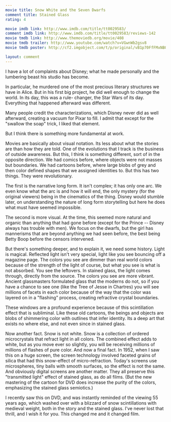 ```yaml
---
movie title: Snow White and the Seven Dwarfs
comment title: Stained Glass
rating: 4

movie imdb link: http://www.imdb.com/title/tt0029583/
comment imdb link: http://www.imdb.com/title/tt0029583/reviews-142
movie tmdb link: http://www.themoviedb.org/movie/408
movie tmdb trailer: http://www.youtube.com/watch?v=VGwnWb2gsv8
movie tmdb poster: http://cf2.imgobject.com/t/p/original/vB1p70FfFMxNB0X6hub662kHj71.jpg

layout: comment
---
```


I have a lot of complaints about Disney; what he made personally and the lumbering beast his studio has become.

In particular, he murdered one of the most precious literary structures we have in Alice. But in his first big project, he did well enough to change the world. In its day, this was a rule- changer, the Star Wars of its day. Everything that happened afterward was different. 

Many people credit the characterizations, which Disney never did as well afterward, creating a vacuum for Pixar to fill. I admit that except for the "swallow the soap" trick, I liked that element.

But I think there is something more fundamental at work. 

Movies are basically about visual notation. Its less about what the stories are than how they are told. One of the evolutions that I track is the business of outside awareness. But this, I think is something different, sort of in the opposite direction. We had comics before, where objects were not masses but boundaries. We had cartoons before, where large blobs of grey and then color defined shapes that we assigned identities to. But this has two things. They were revolutionary.

The first is the narrative long form. It isn't complex; it has only one arc. We even know what the arc is and how it will end, the only mystery (for the original viewers) being in the cinematics of the thing. Disney would stumble later, on understanding the nature of long form storytelling but here he does what must have seemed impossible.

The second is more visual. At the time, this seemed more natural and organic than anything that had gone before (except for the Prince -- Disney always has trouble with men). We focus on the dwarfs, but the girl has mannerisms that are beyond anything we had seen before, the best being Betty Boop before the censors intervened.

But there's something deeper, and to explain it, we need some history. Light is magical. Reflected light isn't very special, light like you see bouncing off a magazine page. The colors you see are dimmer than real world colors because of the strength of the light of course, but what you see is what is not absorbed. You see the leftovers. In stained glass, the light comes through, directly from the source. The colors you see are more vibrant. Ancient glassmasters formulated glass that the moderns do not, so if you have a chance to see one (like the Tree of Jesse in Chartres) you will see millions of facets in each color because of the way that the color was layered on in a "flashing" process, creating refractive crystal boundaries.

These windows are a profound experience because of this scintillation effect that is subliminal. Like these old cartoons, the beings and objects are blobs of shimmering color with outlines that infer identity. Its a deep art that exists no where else, and not even since in stained glass.

Now another fact. Snow is not white. Snow is a collection of ordered microcrystals that refract light in all colors. The combined effect adds to white, but as you move ever so slightly, you will be receiving millions of millions of flashes of pure color. And now a final fact. In 1952, when I saw this on a huge screen, the screen technology involved faceted grains of silica that had this snow-effect of micro-refraction. Today's screens use microspheres, tiny balls with smooth surfaces, so the effect is not the same. And obviously digital screens are another matter. They all preserve this "transmitted light" effect of stained glass, as do all films. (But the new mastering of the cartoon for DVD does increase the purity of the colors, emphasizing the stained glass semiotics.)

I recently saw this on DVD, and was instantly reminded of the viewing 55 years ago, which washed over with a blizzard of snow scintillations with medieval weight, both in the story and the stained glass. I've never lost that thrill, and I wish it for you. This changed me and it changed film.